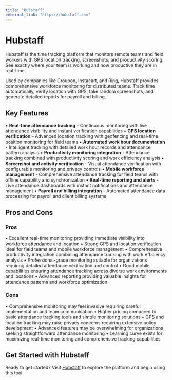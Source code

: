 ```yaml
---
title: "Hubstaff"
external_link: "https://hubstaff.com"
---
```


# Hubstaff

Hubstaff is the time tracking platform that monitors remote teams and field workers with GPS location tracking, screenshots, and productivity scoring. See exactly where your team is working and how productive they are in real-time.

Used by companies like Groupon, Instacart, and Ring, Hubstaff provides comprehensive workforce monitoring for distributed teams. Track time automatically, verify location with GPS, take random screenshots, and generate detailed reports for payroll and billing.

## Key Features

• **Real-time attendance tracking** - Continuous monitoring with live attendance visibility and instant verification capabilities
• **GPS location verification** - Advanced location tracking with geofencing and real-time position monitoring for field teams
• **Automated work hour documentation** - Intelligent tracking with detailed work hour records and attendance pattern analysis
• **Productivity monitoring integration** - Attendance tracking combined with productivity scoring and work efficiency analysis
• **Screenshot and activity verification** - Visual attendance verification with configurable monitoring and privacy controls
• **Mobile workforce management** - Comprehensive attendance tracking for field teams with offline capability and synchronization
• **Real-time reporting and alerts** - Live attendance dashboards with instant notifications and attendance management
• **Payroll and billing integration** - Automated attendance data processing for payroll and client billing systems

## Pros and Cons

### Pros
• Excellent real-time monitoring providing immediate visibility into workforce attendance and location
• Strong GPS and location verification ideal for field teams and mobile workforce management
• Comprehensive productivity integration combining attendance tracking with work efficiency analysis
• Professional-grade monitoring suitable for organizations requiring detailed attendance verification and control
• Good mobile capabilities ensuring attendance tracking across diverse work environments and locations
• Advanced reporting providing valuable insights for attendance patterns and workforce optimization

### Cons
• Comprehensive monitoring may feel invasive requiring careful implementation and team communication
• Higher pricing compared to basic attendance tracking tools and simple monitoring solutions
• GPS and location tracking may raise privacy concerns requiring extensive policy development
• Advanced features may be overwhelming for organizations seeking straightforward attendance monitoring
• Learning curve exists for maximizing real-time monitoring and comprehensive tracking capabilities
## Get Started with Hubstaff

Ready to get started? Visit [Hubstaff](https://hubstaff.com) to explore the platform and begin using this tool.
